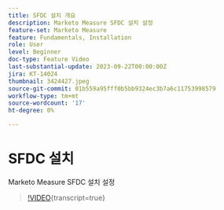 ```yaml
---
title: SFDC 설치 개요
description: Marketo Measure SFDC 설치 설정
feature-set: Marketo Measure
feature: Fundamentals, Installation
role: User
level: Beginner
doc-type: Feature Video
last-substantial-update: 2023-09-22T00:00:00Z
jira: KT-14024
thumbnail: 3424427.jpeg
source-git-commit: 01b559a95fff0b5bb9324ec3b7a6c11753998579
workflow-type: tm+mt
source-wordcount: '17'
ht-degree: 0%

---
```



# SFDC 설치

Marketo Measure SFDC 설치 설정

>[!VIDEO](https://video.tv.adobe.com/v/3424427/?learn=on){transcript=true}
